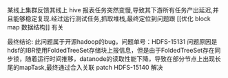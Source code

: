 
某线上集群反馈其线上 hive 报表任务突然变慢,导致其下游所有任务产出延迟,并且能够稳定复现.经过运行测试任务,抓取堆栈,最终定位到问题跟 [[优化 block map 数据结构]] 有关

最终结论:
此问题属于开源hadoop的bug，问题单号：HDFS-15131
问题原因是hdsf的IBR使用FoldedTreeSet存储块上报信息，但是由于FoldedTreeSet存在同步锁，随着运行时间推移，datanode的读取性能下降，导致在部分节点上出现长尾的mapTask,最终通过合入关联 patch  HDFS-15140  解决


